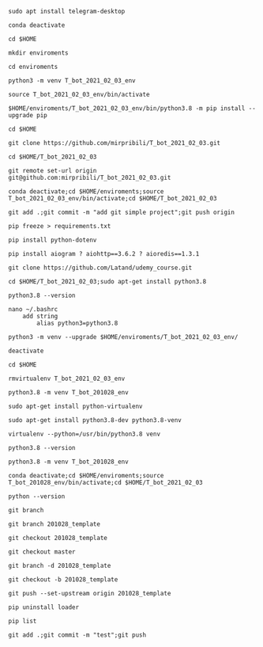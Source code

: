 

    sudo apt install telegram-desktop

    conda deactivate

    cd $HOME

    mkdir enviroments

    cd enviroments

    python3 -m venv T_bot_2021_02_03_env

    source T_bot_2021_02_03_env/bin/activate

    $HOME/enviroments/T_bot_2021_02_03_env/bin/python3.8 -m pip install --upgrade pip

    cd $HOME

    git clone https://github.com/mirpribili/T_bot_2021_02_03.git

    cd $HOME/T_bot_2021_02_03

    git remote set-url origin git@github.com:mirpribili/T_bot_2021_02_03.git

    conda deactivate;cd $HOME/enviroments;source T_bot_2021_02_03_env/bin/activate;cd $HOME/T_bot_2021_02_03

    git add .;git commit -m "add git simple project";git push origin

    pip freeze > requirements.txt

    pip install python-dotenv

    pip install aiogram ? aiohttp==3.6.2 ? aioredis==1.3.1

    git clone https://github.com/Latand/udemy_course.git

    cd $HOME/T_bot_2021_02_03;sudo apt-get install python3.8

    python3.8 --version

    nano ~/.bashrc
        add string
            alias python3=python3.8

    python3 -m venv --upgrade $HOME/enviroments/T_bot_2021_02_03_env/

    deactivate

    cd $HOME

    rmvirtualenv T_bot_2021_02_03_env

    python3.8 -m venv T_bot_201028_env

    sudo apt-get install python-virtualenv

    sudo apt-get install python3.8-dev python3.8-venv

    virtualenv --python=/usr/bin/python3.8 venv

    python3.8 --version

    python3.8 -m venv T_bot_201028_env

    conda deactivate;cd $HOME/enviroments;source T_bot_201028_env/bin/activate;cd $HOME/T_bot_2021_02_03

    python --version

    git branch

    git branch 201028_template

    git checkout 201028_template

    git checkout master

    git branch -d 201028_template

    git checkout -b 201028_template

    git push --set-upstream origin 201028_template

    pip uninstall loader

    pip list

    git add .;git commit -m "test";git push
